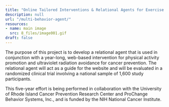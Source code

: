 ```yaml
---
title: "Online Tailored Interventions & Relational Agents for Exercise and Sun Protection (Project RAISE)"
description: null
url: "/multi-behavior-agent/"
resources:
- name: main image
  src: 8_files/image001.gif
draft: false
---
```


The purpose of this project is to develop a relational agent that is used in conjunction with a year-long, web-based intervention for physical activity promotion and ultraviolet radiation avoidance for cancer prevention. The relational agent will act as a guide for the website and will be evaluated in a randomized clinical trial involving a national sample of 1,600 study participants.

This five-year effort is being performed in collaboration with the University of Rhode Island Cancer Prevention Research Center and ProChange Behavior Systems, Inc., and is funded by the NIH National Cancer Institute.


